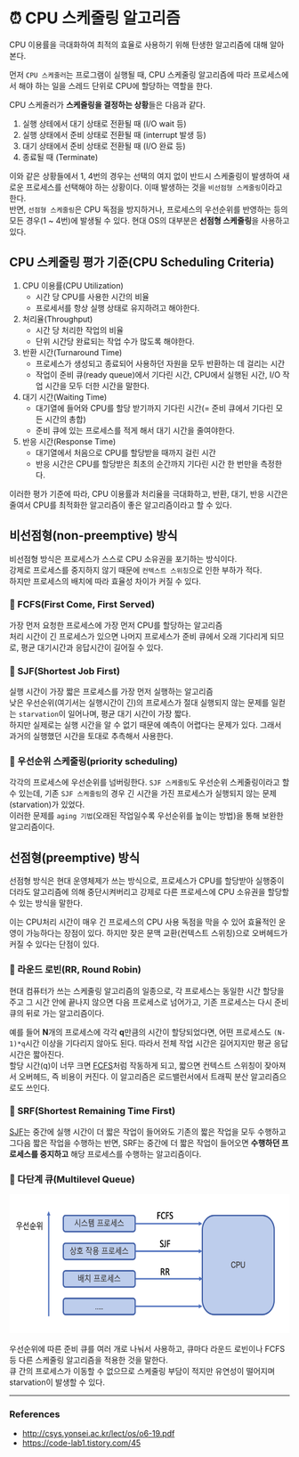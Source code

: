 # ⏰ CPU 스케줄링 알고리즘
CPU 이용률을 극대화하여 최적의 효율로 사용하기 위해 탄생한 알고리즘에 대해 알아본다.       

먼저 `CPU 스케줄러`는 프로그램이 실행될 때, CPU 스케줄링 알고리즘에 따라 프로세스에서 해야 하는 일을 스레드 단위로 CPU에 할당하는 역할을 한다.

CPU 스케줄러가 **스케줄링을 결정하는 상황**들은 다음과 같다.
1. 실행 상테에서 대기 상태로 전환될 때 (I/O wait 등)
2. 실행 상태에서 준비 상태로 전환될 때 (interrupt 발생 등)
3. 대기 상태에서 준비 상태로 전환될 때 (I/O 완료 등)
4. 종료될 때 (Terminate)

이와 같은 상황들에서 1, 4번의 경우는 선택의 여지 없이 반드시 스케줄링이 발생하여 새로운 프로세스를 선택해야 하는 상황이다.
이때 발생하는 것을 `비선점형 스케줄링`이라고 한다.       
반면, `선점형 스케줄링`은 CPU 독점을 방지하거나, 프로세스의 우선순위를 반영하는 등의 모든 경우(1 ~ 4번)에 발생될 수 있다. 
현대 OS의 대부분은 **선점형 스케줄링**을 사용하고 있다.


## CPU 스케줄링 평가 기준(CPU Scheduling Criteria)
1. CPU 이용률(CPU Utilization)
   - 시간 당 CPU를 사용한 시간의 비율
   - 프로세서를 항상 실행 상태로 유지하려고 해야한다.
2. 처리율(Throughput)
   - 시간 당 처리한 작업의 비율
   - 단위 시간당 완료되는 작업 수가 많도록 해야한다.
3. 반환 시간(Turnaround Time)
   - 프로세스가 생성되고 종료되어 사용하던 자원을 모두 반환하는 데 걸리는 시간
   - 작업이 준비 큐(ready queue)에서 기다린 시간, CPU에서 실행된 시간, I/O 작업 시간을 모두 더한 시간을 말한다.
4. 대기 시간(Waiting Time)
   - 대기열에 들어와 CPU를 할당 받기까지 기다린 시간(= 준비 큐에서 기다린 모든 시간의 총합)
   - 준비 큐에 있는 프로세스를 적게 해서 대기 시간을 줄여야한다.
5. 반응 시간(Response Time)
   - 대기열에서 처음으로 CPU를 할당받을 때까지 걸린 시간
   - 반응 시간은 CPU를 할당받은 최초의 순간까지 기다린 시간 한 번만을 측정한다.

이러한 평가 기준에 따라, CPU 이용률과 처리율을 극대화하고,
반환, 대기, 반응 시간은 줄여서 CPU를 최적화한 알고리즘이 좋은 알고리즘이라고 할 수 있다.


## 비선점형(non-preemptive) 방식
비선점형 방식은 프로세스가 스스로 CPU 소유권을 포기하는 방식이다.      
강제로 프로세스를 중지하지 않기 때문에 `컨텍스트 스위칭`으로 인한 부하가 적다.   
하지만 프로세스의 배치에 따라 효율성 차이가 커질 수 있다.

### 📍 FCFS(First Come, First Served)
가장 먼저 요청한 프로세스에 가장 먼저 CPU를 할당하는 알고리즘      
처리 시간이 긴 프로세스가 있으면 나머지 프로세스가 준비 큐에서 오래 기다리게 되므로, 평균 대기시간과 응답시간이 길어질 수 있다.

### 📍 SJF(Shortest Job First)
실행 시간이 가장 짧은 프로세스를 가장 먼저 실행하는 알고리즘      
낮은 우선순위(여기서는 실행시간이 긴)의 프로세스가 절대 실행되지 않는 문제를 일컫는 `starvation`이 일어나며, 평균 대기 시간이 가장 짧다.     
하지만 실제로는 실행 시간을 알 수 없기 때문에 예측이 어렵다는 문제가 있다. 그래서 과거의 실행했던 시간을 토대로 추측해서 사용한다.

### 📍 우선순위 스케줄링(priority scheduling)
각각의 프로세스에 우선순위를 넘버링한다.
`SJF 스케줄링`도 우선순위 스케줄링이라고 할 수 있는데, 기존 `SJF 스케줄링`의 경우 긴 시간을 가진 프로세스가 실행되지 않는 문제(starvation)가 있었다.       
이러한 문제를 `aging 기법`(오래된 작업일수록 우선순위를 높이는 방법)을 통해 보완한 알고리즘이다.



## 선점형(preemptive) 방식
선점형 방식은 현대 운영체제가 쓰는 방식으로, 
프로세스가 CPU를 할당받아 실행중이더라도 알고리즘에 의해 중단시켜버리고 강제로 다른 프로세스에 CPU 소유권을 할당할 수 있는 방식을 말한다.

이는 CPU처리 시간이 매우 긴 프로세스의 CPU 사용 독점을 막을 수 있어 효율적인 운영이 가능하다는 장점이 있다.
하지만 잦은 문맥 교환(컨텍스트 스위칭)으로 오버헤드가 커질 수 있다는 단점이 있다.

### 📍 라운드 로빈(RR, Round Robin)
현대 컴퓨터가 쓰는 스케줄링 알고리즘의 일종으로, 각 프로세스는 동일한 시간 할당을 주고
그 시간 안에 끝나지 않으면 다음 프로세스로 넘어가고, 기존 프로세스는 다시 준비 큐의 뒤로 가는 알고리즘이다.

예를 들어 **N**개의 프로세스에 각각 **q**만큼의 시간이 할당되었다면, 어떤 프로세스도 
`(N-1)*q`시간 이상을 기다리지 않아도 된다. 
따라서 전체 작업 시간은 길어지지만 평균 응답 시간은 짧아진다.     
할당 시간(q)이 너무 크면 [FCFS](#-fcfsfirst-come-first-served)처럼 작동하게 되고,
짧으면 컨텍스트 스위칭이 잦아져서 오버헤드, 즉 비용이 커진다.
이 알고리즘은 로드밸런서에서 트래픽 분산 알고리즘으로도 쓰인다.

### 📍 SRF(Shortest Remaining Time First)
[SJF](#-sjfshortest-job-first)는 중간에 실행 시간이 더 짧은 작업이 들어와도 기존의 짧은 작업을 모두 수행하고 그다음 짧은 작업을 수행하는 반면,
SRF는 중간에 더 짧은 작업이 들어오면 **수행하던 프로세스를 중지하고** 해당 프로세스를 수행하는 알고리즘이다.

### 📍 다단계 큐(Multilevel Queue)
<img src="images/multilevel_queue.png" width="600" height="250">

우선순위에 따른 준비 큐를 여러 개로 나눠서 사용하고, 큐마다 라운드 로빈이나 FCFS 등 다른 스케줄링 알고리즘을 적용한 것을 말한다.    
큐 간의 프로세스가 이동할 수 없으므로 스케줄링 부담이 적지만 유연성이 떨어지며 starvation이 발생할 수 있다.



-------------------------------------------------


### References
- http://csys.yonsei.ac.kr/lect/os/o6-19.pdf
- https://code-lab1.tistory.com/45